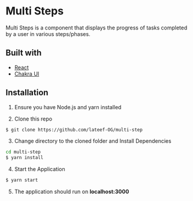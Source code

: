 # Multi Steps
Multi Steps is a component that displays the progress of tasks completed by a user in various steps/phases.

## Built with
- [React](https://reactjs.org/)
- [Chakra UI](https://chakra-ui.com/)

## Installation
1. Ensure you have Node.js and yarn installed

2. Clone this repo
```bash
$ git clone https://github.com/lateef-OG/multi-step
```
3. Change directory to the cloned folder and Install Dependencies
```bash
cd multi-step
$ yarn install
```
4. Start the Application
```bash
$ yarn start
```
5. The application should run on **localhost:3000**
